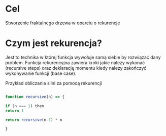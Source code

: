 # Cel
Stworzenie fraktalnego drzewa w oparciu o rekurencje

# Czym jest rekurencja?

Jest to technika w której funkcja wywołuje samą siebie by rozwiązać dany problem. Funkcja rekurencyjna zawiera kroki jakie należy wykonać (recursive steps) oraz deklarację momentu kiedy należy zakończyć wykonywanie funkcji (base case).

Przykład obliczania silni za pomocą rekurencji

```js

function recursive(n) => {

if (n === 1) then
return 1

return recursive(n-1) * n

}

```
